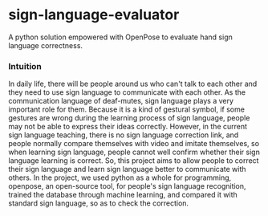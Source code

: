 # sign-language-evaluator
A python solution empowered with OpenPose to evaluate hand sign language correctness.

### Intuition
In daily life, there will be people around us who can't talk to each other and they need to use sign language to communicate with each other. As the communication language of deaf-mutes, sign language plays a very important role for them. Because it is a kind of gestural symbol, if some gestures are wrong during the learning process of sign language, people may not be able to express their ideas correctly. However, in the current sign language teaching, there is no sign language correction link, and people normally compare themselves with video and imitate themselves, so when learning sign language, people cannot well confirm whether their sign language learning is correct. So, this project aims to allow people to correct their sign language and learn sign language better to communicate with others. In the project, we used python as a whole for programming, openpose, an open-source tool, for people's sign language recognition, trained the database through machine learning, and compared it with standard sign language, so as to check the correction.
